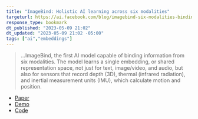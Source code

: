 ```yaml
---
title: "ImageBind: Holistic AI learning across six modalities"
targeturl: https://ai.facebook.com/blog/imagebind-six-modalities-binding-ai/ 
response_type: bookmark
dt_published: "2023-05-09 21:02"
dt_updated: "2023-05-09 21:02 -05:00"
tags: ["ai","embeddings"]
---
```


> ...ImageBind, the first AI model capable of binding information from six modalities. The model learns a single embedding, or shared representation space, not just for text, image/video, and audio, but also for sensors that record depth (3D), thermal (infrared radiation), and inertial measurement units (IMU), which calculate motion and position.

- [Paper](https://dl.fbaipublicfiles.com/imagebind/imagebind_final.pdf)
- [Demo](https://imagebind.metademolab.com/)
- [Code](https://github.com/facebookresearch/ImageBind)